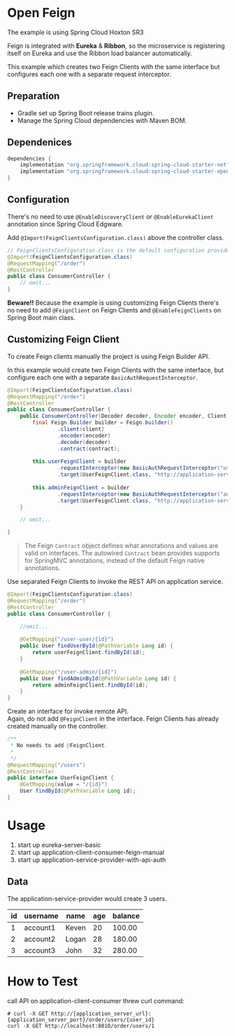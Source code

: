 # Open Feign
The example is using Spring Cloud Hoxton SR3

Feign is integrated with **Eureka** & **Ribbon**, so the microservice is registering itself on Eureka and use the Ribbon load balancer automatically.

This example which creates two Feign Clients with the same interface but configures each one with a separate request interceptor.

## Preparation
- Gradle set up Spring Boot release trains plugin.
- Manage the Spring Cloud dependencies with Maven BOM.

## Dependenices
```groovy
dependencies {
    implementation "org.springframework.cloud:spring-cloud-starter-netflix-eureka-client"
    implementation "org.springframework.cloud:spring-cloud-starter-openfeign"
}
```
## Configuration
There's no need to use `@EnableDiscoveryClient` or `@EnableEurekaClient` annotation since Spring Cloud Edgware.

Add `@Import(FeignClientsConfiguration.class)` above the controller class.
```java
// FeignClientsConfiguration.class is the default configuration provided by Spring Cloud Netflix.
@Import(FeignClientsConfiguration.class)
@RequestMapping("/order")
@RestController
public class ConsumerController {
    // omit...
}
```

**Beware!!**
Because the example is using customizing Feign Clients there's no need to add `@FeignClient` on Feign Clients and `@EnableFeignClients` on Spring Boot main class.

## Customizing Feign Client
To create Feign clients manually the project is using Feign Builder API.

In this example would create two Feign Clients with the same interface, but configure each one with a separate `BasicAuthRequestInterceptor`.
```java
@Import(FeignClientsConfiguration.class)
@RequestMapping("/order")
@RestController
public class ConsumerController {
    public ConsumerController(Decoder decoder, Encoder encoder, Client client, Contract contract) {
        final Feign.Builder builder = Feign.builder()
                .client(client)
                .encoder(encoder)
                .decoder(decoder)
                .contract(contract);
    
        this.userFeignClient = builder
                .requestInterceptor(new BasicAuthRequestInterceptor("user", "password1"))
                .target(UserFeignClient.class, "http://application-service-provider/");
    
        this.adminFeignClient = builder
                .requestInterceptor(new BasicAuthRequestInterceptor("admin", "password2"))
                .target(UserFeignClient.class, "http://application-service-provider");
    }

    // omit...

}
```
> The Feign `Contract` object defines what annotations and values are valid on interfaces. The autowired `Contract` bean provides supports for SpringMVC annotations, instead of the default Feign native annotations.


Use separated Feign Clients to invoke the REST API on application service.
```java
@Import(FeignClientsConfiguration.class)
@RequestMapping("/order")
@RestController
public class ConsumerController {

    //omit...
    
    @GetMapping("/user-user/{id}")
    public User findUserById(@PathVariable Long id) {
        return userFeignClient.findById(id);
    }
    
    @GetMapping("/user-admin/{id}")
    public User findAdminById(@PathVariable Long id) {
        return adminFeignClient.findById(id);
    }
}
```

Create an interface for invoke remote API. <br>
Again, do not add `@FeignClient` in the interface. Feign Clients has already created manually on the controller.
```java
/**
 * No needs to add @FeignClient.
 * 
 */
@RequestMapping("/users")
@RestController
public interface UserFeignClient {
    @GetMapping(value = "/{id}")
    User findById(@PathVariable Long id);
}
```

# Usage
1. start up eureka-server-basic
2. start up application-client-consumer-feign-manual
3. start up application-service-provider-with-api-auth

## Data
The application-service-provider would create 3 users.

| id | username | name | age | balance |
|---|---|---|---|---|
| 1 | account1 | Keven | 20 | 100.00 |
| 2 | account2 | Logan | 28 | 180.00 |
| 3 | account3 | John | 32 | 280.00 |

# How to Test
call API on application-client-consumer threw curl command:
```shell script
# curl -X GET http://{application_server_url}:{application_server_port}/order/users/{user_id}
curl -X GET http://localhost:8010/order/users/1
```